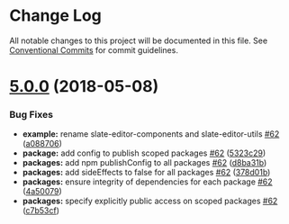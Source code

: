 # Change Log

All notable changes to this project will be documented in this file.
See [Conventional Commits](https://conventionalcommits.org) for commit guidelines.

<a name="5.0.0"></a>
# [5.0.0](https://github.com/nossas/slate-editor/compare/v4.0.1...v5.0.0) (2018-05-08)


### Bug Fixes

* **example:** rename slate-editor-components and slate-editor-utils [#62](https://github.com/nossas/slate-editor/issues/62) ([a088706](https://github.com/nossas/slate-editor/commit/a088706))
* **package:** add config to publish scoped packages [#62](https://github.com/nossas/slate-editor/issues/62) ([5323c29](https://github.com/nossas/slate-editor/commit/5323c29))
* **packages:** add npm publishConfig to all packages [#62](https://github.com/nossas/slate-editor/issues/62) ([d8ba31b](https://github.com/nossas/slate-editor/commit/d8ba31b))
* **packages:** add sideEffects to false for all packages [#62](https://github.com/nossas/slate-editor/issues/62) ([378d01b](https://github.com/nossas/slate-editor/commit/378d01b))
* **packages:** ensure integrity of dependencies for each package [#62](https://github.com/nossas/slate-editor/issues/62) ([4a50079](https://github.com/nossas/slate-editor/commit/4a50079))
* **packages:** specify explicitly public access on scoped packages [#62](https://github.com/nossas/slate-editor/issues/62) ([c7b53cf](https://github.com/nossas/slate-editor/commit/c7b53cf))
